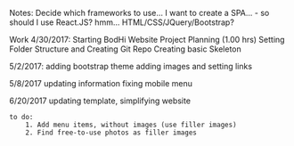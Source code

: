 Notes:
Decide which frameworks to use...
    I want to create a SPA... - so should I use React.JS? hmm...
    HTML/CSS/JQuery/Bootstrap?


Work
4/30/2017: 
    Starting BodHi Website Project
        Planning (1.00 hrs)
        Setting Folder Structure and Creating Git Repo
        Creating basic Skeleton


5/2/2017:
    adding bootstrap theme
    adding images and setting links

5/8/2017
    updating information
    fixing mobile menu

6/20/2017
    updating template, simplifying website

    to do: 
        1. Add menu items, without images (use filler images)
        2. Find free-to-use photos as filler images




